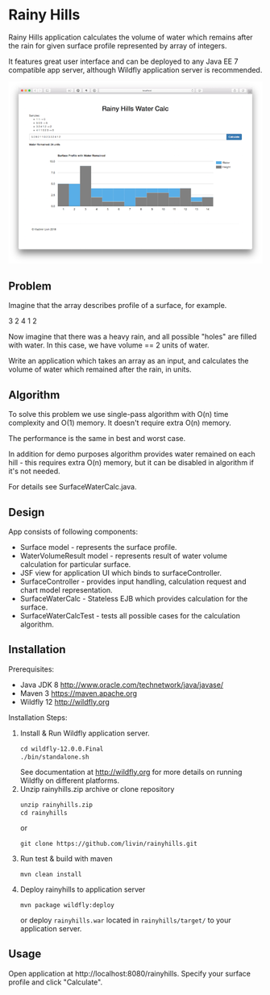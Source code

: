 # Rainy Hills

Rainy Hills application calculates the volume of water which remains after the rain for
given surface profile represented by array of integers.

It features great user interface and can be deployed to any Java EE 7 compatible app server, although
Wildfly application server is recommended.

![Overview](doc/images/overview.png)

## Problem

Imagine that the array describes profile of a surface, for example.

3 2 4 1 2

Now imagine that there was a heavy rain, and all possible "holes" are filled with water. In this case, we have volume == 2 units of water.

Write an application which takes an array as an input, and calculates the volume of water which remained after the rain, in units.

## Algorithm

To solve this problem we use single-pass algorithm with O(n) time complexity and O(1) memory.
It doesn't require extra O(n) memory.

The performance is the same in best and worst case.

In addition for demo purposes algorithm provides water remained on each hill - this requires
extra O(n) memory, but it can be disabled in algorithm if it's not needed.

For details see SurfaceWaterCalc.java.

## Design

App consists of following components:
 - Surface model -  represents the surface profile.
 - WaterVolumeResult model - represents result of water volume calculation for particular surface.
 - JSF view for application UI which binds to surfaceController.
 - SurfaceController - provides input handling, calculation request and chart model representation.
 - SurfaceWaterCalc - Stateless EJB which provides calculation for the surface.
 - SurfaceWaterCalcTest - tests all possible cases for the calculation algorithm.   

## Installation
Prerequisites:
 - Java JDK 8 http://www.oracle.com/technetwork/java/javase/
 - Maven 3 https://maven.apache.org
 - Wildfly 12 http://wildfly.org

Installation Steps:
1. Install & Run Wildfly application server.
    ```
    cd wildfly-12.0.0.Final
    ./bin/standalone.sh
    ```
    See documentation at http://wildfly.org for more details on running Wildfly on different platforms.    
2. Unzip rainyhills.zip archive or clone repository
    ```
    unzip rainyhills.zip
    cd rainyhills
    ``` 
    or
    ```
    git clone https://github.com/livin/rainyhills.git
    ```
3. Run test & build with maven
    ```
    mvn clean install
    ```
4. Deploy rainyhills to application server
    ```
    mvn package wildfly:deploy
    ```
    or deploy `rainyhills.war` located in `rainyhills/target/`
    to your application server.
    
## Usage
Open application at http://localhost:8080/rainyhills.
Specify your surface profile and click "Calculate".        
